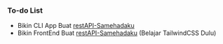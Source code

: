 ### To-do List
- Bikin CLI App Buat [restAPI-Samehadaku](https://github.com/Hanivan/restAPI-Samehadaku)
- Bikin FrontEnd Buat [restAPI-Samehadaku](https://github.com/Hanivan/restAPI-Samehadaku) (Belajar TailwindCSS Dulu)

<!--
**Hanivan/Hanivan** is a ✨ _special_ ✨ repository because its `README.md` (this file) appears on your GitHub profile.

Here are some ideas to get you started:

- 🔭 I’m currently working on ...
- 🌱 I’m currently learning ...
- 👯 I’m looking to collaborate on ...
- 🤔 I’m looking for help with ...
- 💬 Ask me about ...
- 📫 How to reach me: ...
- 😄 Pronouns: ...
- ⚡ Fun fact: ...
-->
